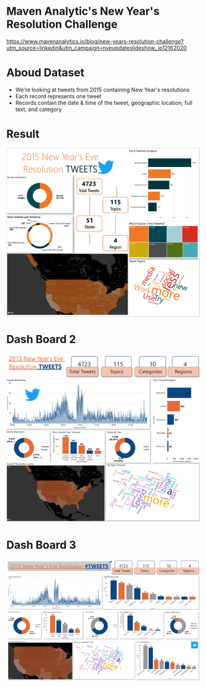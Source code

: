 # Maven Analytic's New Year's Resolution Challenge
https://www.mavenanalytics.io/blog/new-years-resolution-challenge?utm_source=linkedin&utm_campaign=nyeupdateslideshow_jp12162020

# Aboud Dataset
* We're looking at tweets from 2015 containing New Year's resolutions
* Each record represents one tweet
* Records contain the date & time of the tweet, geographic location, full text, and category

# Result
![Image](https://github.com/HarshBathia/Power-BI-Dashboards/blob/main/New_years_resolutions/images/FinalSubmission.png)

# Dash Board 2
![Image](https://github.com/HarshBathia/Power-BI-Dashboards/blob/main/New_years_resolutions/images/updated_submission.png)

# Dash Board 3
![Image](https://github.com/HarshBathia/Power-BI-Dashboards/blob/main/New_years_resolutions/images/sentimen_hashtag_added.png)
